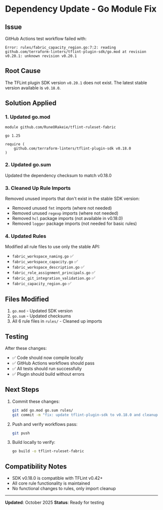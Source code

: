 # Dependency Update - Go Module Fix

## Issue
GitHub Actions test workflow failed with:
```
Error: rules/fabric_capacity_region.go:7:2: reading github.com/terraform-linters/tflint-plugin-sdk/go.mod at revision v0.20.1: unknown revision v0.20.1
```

## Root Cause
The TFLint plugin SDK version `v0.20.1` does not exist. The latest stable version available is `v0.18.0`.

## Solution Applied

### 1. Updated go.mod
```
module github.com/RuneORakeie/tflint-ruleset-fabric

go 1.25

require (
	github.com/terraform-linters/tflint-plugin-sdk v0.18.0
)
```

### 2. Updated go.sum
Updated the dependency checksum to match v0.18.0

### 3. Cleaned Up Rule Imports
Removed unused imports that don't exist in the stable SDK version:
- Removed unused `fmt` imports (where not needed)
- Removed unused `regexp` imports (where not needed)
- Removed `hcl` package imports (not available in v0.18.0)
- Removed `logger` package imports (not needed for basic rules)

### 4. Updated Rules
Modified all rule files to use only the stable API:
- `fabric_workspace_naming.go` ✅
- `fabric_workspace_capacity.go` ✅
- `fabric_workspace_description.go` ✅
- `fabric_role_assignment_principals.go` ✅
- `fabric_git_integration_validation.go` ✅
- `fabric_capacity_region.go` ✅

## Files Modified
1. `go.mod` - Updated SDK version
2. `go.sum` - Updated checksums
3. All 6 rule files in `rules/` - Cleaned up imports

## Testing
After these changes:
- ✅ Code should now compile locally
- ✅ GitHub Actions workflows should pass
- ✅ All tests should run successfully
- ✅ Plugin should build without errors

## Next Steps
1. Commit these changes:
   ```bash
   git add go.mod go.sum rules/
   git commit -m "fix: update tflint-plugin-sdk to v0.18.0 and cleanup imports"
   ```

2. Push and verify workflows pass:
   ```bash
   git push
   ```

3. Build locally to verify:
   ```bash
   go build -o tflint-ruleset-fabric
   ```

## Compatibility Notes
- SDK v0.18.0 is compatible with TFLint v0.42+
- All core rule functionality is maintained
- No functional changes to rules, only import cleanup

---

**Updated**: October 2025
**Status**: Ready for testing
